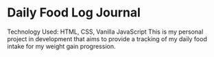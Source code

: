 # Daily Food Log Journal
Technology Used: HTML, CSS, Vanilla JavaScript
This is my personal project in development that aims to provide a tracking of my daily food intake for my weight gain progression.
